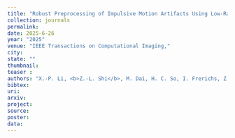```yaml
---
title: "Robust Preprocessing of Impulsive Motion Artifacts Using Low-Rank Matrix Recovery for Electrical Impedance Tomography"
collection: journals
permalink: 
date: 2025-6-26
year: "2025"
venue: "IEEE Transactions on Computational Imaging,"
city: 
state: ""
thumbnail: 
teaser : 
authors: "X.-P. Li, <b>Z.-L. Shi</b>, M. Dai, H. C. So, I. Frerichs, Z. Zhao, and L. Yang"
bibtex: 
uri: 
arxiv: 
project: 
source: 
poster: 
data:
---
```


